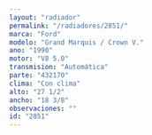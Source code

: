 ```yaml
---
layout: "radiador"
permalink: "/radiadores/2851/"
marca: "Ford"
modelo: "Grand Marquis / Crown V."
ano: "1990"
motor: "V8 5.0"
transmision: "Automática"
parte: "432170"
clima: "Con clima"
alto: "27 1/2"
ancho: "18 3/8"
observaciones: ""
id: "2851"
---
```


